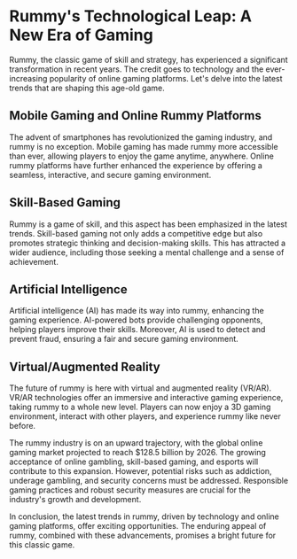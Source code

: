# Rummy's Technological Leap: A New Era of Gaming

Rummy, the classic game of skill and strategy, has experienced a significant transformation in recent years. The credit goes to technology and the ever-increasing popularity of online gaming platforms. Let's delve into the latest trends that are shaping this age-old game.

## Mobile Gaming and Online Rummy Platforms

The advent of smartphones has revolutionized the gaming industry, and rummy is no exception. Mobile gaming has made rummy more accessible than ever, allowing players to enjoy the game anytime, anywhere. Online rummy platforms have further enhanced the experience by offering a seamless, interactive, and secure gaming environment.

## Skill-Based Gaming

Rummy is a game of skill, and this aspect has been emphasized in the latest trends. Skill-based gaming not only adds a competitive edge but also promotes strategic thinking and decision-making skills. This has attracted a wider audience, including those seeking a mental challenge and a sense of achievement.

## Artificial Intelligence

Artificial intelligence (AI) has made its way into rummy, enhancing the gaming experience. AI-powered bots provide challenging opponents, helping players improve their skills. Moreover, AI is used to detect and prevent fraud, ensuring a fair and secure gaming environment.

## Virtual/Augmented Reality

The future of rummy is here with virtual and augmented reality (VR/AR). VR/AR technologies offer an immersive and interactive gaming experience, taking rummy to a whole new level. Players can now enjoy a 3D gaming environment, interact with other players, and experience rummy like never before.

The rummy industry is on an upward trajectory, with the global online gaming market projected to reach $128.5 billion by 2026. The growing acceptance of online gambling, skill-based gaming, and esports will contribute to this expansion. However, potential risks such as addiction, underage gambling, and security concerns must be addressed. Responsible gaming practices and robust security measures are crucial for the industry's growth and development.

In conclusion, the latest trends in rummy, driven by technology and online gaming platforms, offer exciting opportunities. The enduring appeal of rummy, combined with these advancements, promises a bright future for this classic game.